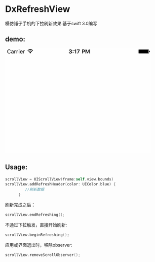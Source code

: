 # DxRefreshView


模仿锤子手机的下拉刷新效果.基于swift 3.0编写

demo:
---

![image](image/refresh_header.gif)

Usage:
---

```Swift
scrollView = UIScrollView(frame:self.view.bounds)
scrollView.addRefreshHeader(color: UIColor.blue) {
         //刷新数据
      }
```

刷新完成之后：

```Swift
scrollView.endRefreshing();
```

不通过下拉触发，直接开始刷新:

```Swift
scrollView.beginRefreshing();
```

应用或界面退出时，移除observer:

```Swift
scrollView.removeScrollObserver();
```
